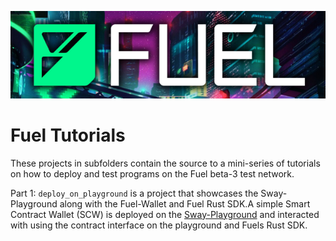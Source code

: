 <p align="center">
<picture>
  <source media="(prefers-color-scheme: dark)" srcset="https://github.com/CatspersCoffee/Fuel-Tutorials/blob/main/assets/imgs/fuel_banner_readme.png">
  <img alt="title image light / dark." src="https://github.com/CatspersCoffee/Fuel-Tutorials/blob/main/assets/imgs/fuel_banner_readme.png">
</picture>
</p>

# Fuel Tutorials

These projects in subfolders contain the source to a mini-series of tutorials on how to deploy and test programs on the Fuel beta-3 test network.

Part 1:
`deploy_on_playground` is a project that showcases the Sway-Playground along with the Fuel-Wallet and Fuel Rust SDK.A simple Smart Contract Wallet (SCW) is
deployed on the [Sway-Playground](https://sway-playground.org/) and interacted with using the contract interface on the playground and Fuels Rust SDK.
